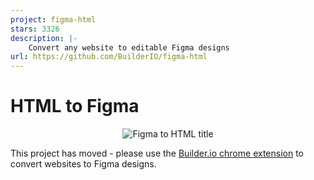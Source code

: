 ```yaml
---
project: figma-html
stars: 3326
description: |-
    Convert any website to editable Figma designs
url: https://github.com/BuilderIO/figma-html
---
```


# HTML to Figma

<p align="center">
  <img alt="Figma to HTML title" src="https://cdn.builder.io/api/v1/image/assets%2FYJIGb4i01jvw0SRdL5Bt%2Feafd8e1b9b904e56bfb21aac5b357820" />
</p>

This project has moved - please use the [Builder.io chrome extension](https://www.builder.io/c/docs/chrome-extension#paste-from-chrome-into-figma) to convert websites to Figma designs.

